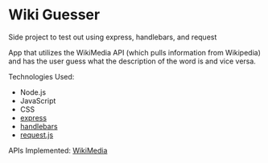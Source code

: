 # Wiki Guesser

Side project to test out using express, handlebars, and request

App that utilizes the WikiMedia API (which pulls information from Wikipedia) and has the user guess what the description of the word is and vice versa.

Technologies Used:
- Node.js
- JavaScript
- CSS
- [express](https://expressjs.com/)
- [handlebars](http://handlebarsjs.com/)
- [request.js](https://www.npmjs.com/package/request)

APIs Implemented:
[WikiMedia](https://www.mediawiki.org/wiki/API:Main_page)
